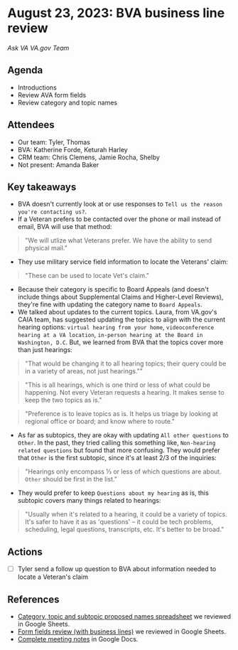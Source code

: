 # August 23, 2023: BVA business line review

*Ask VA VA.gov Team*

## Agenda

- Introductions
- Review AVA form fields
- Review category and topic names

## Attendees

- Our team: Tyler, Thomas
- BVA: Katherine Forde, Keturah Harley
- CRM team: Chris Clemens, Jamie Rocha, Shelby
- Not present: Amanda Baker

## Key takeaways

- BVA doesn't currently look at or use responses to `Tell us the reason you're contacting us?`.
- If a Veteran prefers to be contacted over the phone or mail instead of email, BVA will use that method:
> "We will utlize what Veterans prefer. We have the ability to send physical mail."
- They use military service field information to locate the Veterans' claim:
> "These can be used to locate Vet's claim."
- Because their category is specific to Board Appeals (and doesn't include things about Supplemental Claims and Higher-Level Reviews), they're fine with updating the category name to `Board Appeals`.
- We talked about updates to the current topics. Laura, from VA.gov's CAIA team, has suggested updating the topics to align with the current hearing options: `virtual hearing from your home`, `videoconference hearing at a VA location`, `in-person hearing at the Board in Washington, D.C`. But, we learned from BVA that the topics cover more than just hearings:
> "That would be changing it to all hearing topics; their query could be in a variety of areas, not just hearings.""

> "This is all hearings, which is one third or less of what could be happening. Not every Veteran requests a hearing. It makes sense to keep the two topics as is."

> "Preference is to leave topics as is. It helps us triage by looking at regional office or board; and know where to route."
- As far as subtopics, they are okay with updating `All other questions` to `Other`. In the past, they tried calling this something like, `Non-hearing related questions` but found that more confusing. They would prefer that `Other` is the first subtopic, since it's at least 2/3 of the inquiries:
> "Hearings only encompass ⅓ or less of which questions are about. `Other` should be first in the list."
- They would prefer to keep `Questions about my hearing` as is, this subtopic covers many things related to hearings:
> "Usually when it's related to a hearing, it could be a variety of topics. It's safer to have it as as 'questions' – it could be tech problems, scheduling, legal questions, transcripts, etc. It's better to be broad."

## Actions

- [ ] Tyler send a follow up question to BVA about information needed to locate a Veteran's claim

## References

- [Category, topic and subtopic proposed names spreadsheet](https://docs.google.com/spreadsheets/d/1AlUqvwn49ah2gHniTwx3x0afOPliKgURo575e73OH40/edit#gid=1192783561) we reviewed in Google Sheets.
- [Form fields review (with business lines)](https://docs.google.com/spreadsheets/d/1GIsq9Y6Ap9mBUL49j1Ad7tm1N_nfD0Yoxw9ThtexCMU/edit#gid=329502423) we reviewed in Google Sheets.
- [Complete meeting notes](https://docs.google.com/document/d/1y5nzZ1pDojdTjKEXu3d0eM_jxj72WrSRxaEsZOoiqkA/edit) in Google Docs.
